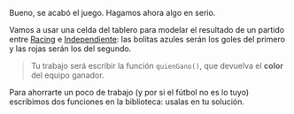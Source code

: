 Bueno, se acabó el juego. Hagamos ahora algo en serio.

Vamos a usar una celda del tablero para modelar el resultado de un partido entre [Racing](https://es.wikipedia.org/wiki/Racing_Club) e [Independiente](https://es.wikipedia.org/wiki/Club_Atlético_Independiente): las bolitas azules serán los goles del primero y las rojas serán los del segundo.

> Tu trabajo será escribir la función `quienGano()`, que devuelva el **color** del equipo ganador. 

Para ahorrarte un poco de trabajo (y por si el fútbol no es lo tuyo) escribimos dos funciones en la biblioteca: usalas en tu solución. 